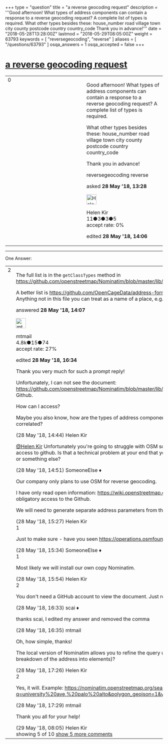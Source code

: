 +++
type = "question"
title = "a reverse geocoding request"
description = '''Good afternoon! What types of address components can contain a response to a reverse geocoding request? A complete list of types is required. What other types besides these: house_number road village town city county postcode country country_code Thank you in advance!'''
date = "2018-05-28T13:28:00Z"
lastmod = "2018-05-29T08:05:00Z"
weight = 63793
keywords = [ "reversegeocoding", "reverse" ]
aliases = [ "/questions/63793" ]
osqa_answers = 1
osqa_accepted = false
+++

<div class="headNormal">

# [a reverse geocoding request](/questions/63793/a-reverse-geocoding-request)

</div>

<div id="main-body">

<div id="askform">

<table id="question-table" style="width:100%;">
<colgroup>
<col style="width: 50%" />
<col style="width: 50%" />
</colgroup>
<tbody>
<tr>
<td style="width: 30px; vertical-align: top"><div class="vote-buttons">
<span id="post-63793-upvote" class="ajax-command post-vote up" rel="nofollow" title="I like this post (click again to cancel)"> </span>
<div id="post-63793-score" class="post-score" title="current number of votes">
0
</div>
<span id="post-63793-downvote" class="ajax-command post-vote down" rel="nofollow" title="I dont like this post (click again to cancel)"> </span> <span id="favorite-mark" class="ajax-command favorite-mark" rel="nofollow" title="mark/unmark this question as favorite (click again to cancel)"> </span>
<div id="favorite-count" class="favorite-count">
&#10;</div>
</div></td>
<td><div id="item-right">
<div class="question-body">
<p>Good afternoon! What types of address components can contain a response to a reverse geocoding request? A complete list of types is required.</p>
<p>What other types besides these: house_number road village town city county postcode country country_code</p>
<p>Thank you in advance!</p>
</div>
<div id="question-tags" class="tags-container tags">
<span class="post-tag tag-link-reversegeocoding" rel="tag" title="see questions tagged &#39;reversegeocoding&#39;">reversegeocoding</span> <span class="post-tag tag-link-reverse" rel="tag" title="see questions tagged &#39;reverse&#39;">reverse</span>
</div>
<div id="question-controls" class="post-controls">
&#10;</div>
<div class="post-update-info-container">
<div class="post-update-info post-update-info-user">
<p>asked <strong>28 May '18, 13:28</strong></p>
<img src="https://secure.gravatar.com/avatar/5269774c1e533a68b8ea2ce63efafb88?s=32&amp;d=identicon&amp;r=g" class="gravatar" width="32" height="32" alt="Helen%20Kir&#39;s gravatar image" />
<p><span>Helen Kir</span><br />
<span class="score" title="11 reputation points">11</span><span title="3 badges"><span class="badge1">●</span><span class="badgecount">3</span></span><span title="3 badges"><span class="silver">●</span><span class="badgecount">3</span></span><span title="5 badges"><span class="bronze">●</span><span class="badgecount">5</span></span><br />
<span class="accept_rate" title="Rate of the user&#39;s accepted answers">accept rate:</span> <span title="Helen Kir has no accepted answers">0%</span></p>
</div>
<div class="post-update-info post-update-info-edited">
<p><span> edited <strong>28 May '18, 14:06</strong> </span></p>
</div>
</div>
<div id="comments-container-63793" class="comments-container">
&#10;</div>
<div id="comment-tools-63793" class="comment-tools">
&#10;</div>
<div class="clear">
&#10;</div>
<div id="comment-63793-form-container" class="comment-form-container">
&#10;</div>
<div class="clear">
&#10;</div>
</div></td>
</tr>
</tbody>
</table>

------------------------------------------------------------------------

<div class="tabBar">

<span id="sort-top"></span>

<div class="headQuestions">

One Answer:

</div>

</div>

<span id="63796"></span>

<div id="answer-container-63796" class="answer">

<table style="width:100%;">
<colgroup>
<col style="width: 50%" />
<col style="width: 50%" />
</colgroup>
<tbody>
<tr>
<td style="width: 30px; vertical-align: top"><div class="vote-buttons">
<span id="post-63796-upvote" class="ajax-command post-vote up" rel="nofollow" title="I like this post (click again to cancel)"> </span>
<div id="post-63796-score" class="post-score" title="current number of votes">
2
</div>
<span id="post-63796-downvote" class="ajax-command post-vote down" rel="nofollow" title="I dont like this post (click again to cancel)"> </span>
</div></td>
<td><div class="item-right">
<div class="answer-body">
<p>The full list is in the <code>getClassTypes</code> method in <a href="https://github.com/openstreetmap/Nominatim/blob/master/lib/lib.php">https://github.com/openstreetmap/Nominatim/blob/master/lib/lib.php</a> - look for the <code>Label</code> keys.</p>
<p>A better list is <a href="https://github.com/OpenCageData/address-formatting/blob/master/conf/components.yaml">https://github.com/OpenCageData/address-formatting/blob/master/conf/components.yaml</a> Anything not in this file you can treat as a name of a place, e.g. name of a restaurant, building name.</p>
</div>
<div class="answer-controls post-controls">
&#10;</div>
<div class="post-update-info-container">
<div class="post-update-info post-update-info-user">
<p>answered <strong>28 May '18, 14:07</strong></p>
<img src="https://secure.gravatar.com/avatar/96aad1e1801b7ea36fba50687924c935?s=32&amp;d=identicon&amp;r=g" class="gravatar" width="32" height="32" alt="mtmail&#39;s gravatar image" />
<p><span>mtmail</span><br />
<span class="score" title="4757 reputation points"><span>4.8k</span></span><span title="15 badges"><span class="silver">●</span><span class="badgecount">15</span></span><span title="74 badges"><span class="bronze">●</span><span class="badgecount">74</span></span><br />
<span class="accept_rate" title="Rate of the user&#39;s accepted answers">accept rate:</span> <span title="mtmail has 50 accepted answers">27%</span></p>
</div>
<div class="post-update-info post-update-info-edited">
<p><span> edited <strong>28 May '18, 16:34</strong> </span></p>
</div>
</div>
<div id="comments-container-63796" class="comments-container">
<span id="63798"></span>
<div id="comment-63798" class="comment">
<div id="post-63798-score" class="comment-score">
&#10;</div>
<div class="comment-text">
<p>Thank you very much for such a prompt reply!</p>
<p>Unfortunately, I can not see the document: <a href="https://github.com/openstreetmap/Nominatim/blob/master/lib/lib.php,">https://github.com/openstreetmap/Nominatim/blob/master/lib/lib.php,</a> since I do not have access to Github.</p>
<p>How can I access?</p>
<p>Maybe you also know, how are the types of address components and administrative divisions request correlated?</p>
</div>
<div id="comment-63798-info" class="comment-info">
<span class="comment-age">(28 May '18, 14:44)</span> <span class="comment-user userinfo">Helen Kir</span>
</div>
</div>
<span id="63799"></span>
<div id="comment-63799" class="comment not_top_scorer">
<div id="post-63799-score" class="comment-score">
&#10;</div>
<div class="comment-text">
<p><a href="https://help.openstreetmap.org/users/15179/helen-kir"></a><a href="https://help.openstreetmap.org/users/15179/helen-kir">@Helen Kir</a> Unfortunately you're going to struggle with OSM software more generally if you don't have access to github. Is that a technical problem at your end that you can resolve, some sort of political issue, or something else?</p>
</div>
<div id="comment-63799-info" class="comment-info">
<span class="comment-age">(28 May '18, 14:51)</span> <span class="comment-user userinfo">SomeoneElse ♦</span>
</div>
</div>
<span id="63803"></span>
<div id="comment-63803" class="comment not_top_scorer">
<div id="post-63803-score" class="comment-score">
&#10;</div>
<div class="comment-text">
<p>Our company only plans to use OSM for reverse geocoding.</p>
<p>I have only read open information: <a href="https://wiki.openstreetmap.org/wiki/Nominatim">https://wiki.openstreetmap.org/wiki/Nominatim</a> I do not know about the obligatory access to the Github.</p>
<p>We will need to generate separate address parameters from the geocoding response.</p>
</div>
<div id="comment-63803-info" class="comment-info">
<span class="comment-age">(28 May '18, 15:27)</span> <span class="comment-user userinfo">Helen Kir</span>
</div>
</div>
<span id="63805"></span>
<div id="comment-63805" class="comment">
<div id="post-63805-score" class="comment-score">
1
</div>
<div class="comment-text">
<p>Just to make sure - have you seen <a href="https://operations.osmfoundation.org/policies/nominatim/">https://operations.osmfoundation.org/policies/nominatim/</a> ?</p>
</div>
<div id="comment-63805-info" class="comment-info">
<span class="comment-age">(28 May '18, 15:34)</span> <span class="comment-user userinfo">SomeoneElse ♦</span>
</div>
</div>
<span id="63807"></span>
<div id="comment-63807" class="comment">
<div id="post-63807-score" class="comment-score">
1
</div>
<div class="comment-text">
<p>Most likely we will install our own copy Nominatim.</p>
</div>
<div id="comment-63807-info" class="comment-info">
<span class="comment-age">(28 May '18, 15:54)</span> <span class="comment-user userinfo">Helen Kir</span>
</div>
</div>
<span id="63808"></span>
<div id="comment-63808" class="comment">
<div id="post-63808-score" class="comment-score">
2
</div>
<div class="comment-text">
<p>You don't need a GitHub account to view the document. Just remove the trailing comma from the URL.</p>
</div>
<div id="comment-63808-info" class="comment-info">
<span class="comment-age">(28 May '18, 16:33)</span> <span class="comment-user userinfo">scai ♦</span>
</div>
</div>
<span id="63809"></span>
<div id="comment-63809" class="comment not_top_scorer">
<div id="post-63809-score" class="comment-score">
&#10;</div>
<div class="comment-text">
<p>thanks scai, I edited my answer and removed the comma</p>
</div>
<div id="comment-63809-info" class="comment-info">
<span class="comment-age">(28 May '18, 16:35)</span> <span class="comment-user userinfo">mtmail</span>
</div>
</div>
<span id="63811"></span>
<div id="comment-63811" class="comment not_top_scorer">
<div id="post-63811-score" class="comment-score">
&#10;</div>
<div class="comment-text">
<p>Oh, how simple, thanks!</p>
<p>The local version of Nominatim allows you to refine the query using addressdetails = [0 | 1] (Include a breakdown of the address into elements)?</p>
</div>
<div id="comment-63811-info" class="comment-info">
<span class="comment-age">(28 May '18, 17:26)</span> <span class="comment-user userinfo">Helen Kir</span>
</div>
</div>
<span id="63812"></span>
<div id="comment-63812" class="comment">
<div id="post-63812-score" class="comment-score">
2
</div>
<div class="comment-text">
<p>Yes, it will. Example: <a href="https://nominatim.openstreetmap.org/search.php?q=university%20ave,%20palo%20alto&amp;polygon_geojson=1&amp;viewbox=&amp;format=jsonv2&amp;addressdetails=1">https://nominatim.openstreetmap.org/search.php?q=university%20ave,%20palo%20alto&amp;polygon_geojson=1&amp;viewbox=&amp;format=jsonv2&amp;addressdetails=1</a></p>
</div>
<div id="comment-63812-info" class="comment-info">
<span class="comment-age">(28 May '18, 17:29)</span> <span class="comment-user userinfo">mtmail</span>
</div>
</div>
<span id="63828"></span>
<div id="comment-63828" class="comment not_top_scorer">
<div id="post-63828-score" class="comment-score">
&#10;</div>
<div class="comment-text">
<p>Thank you all for your help!</p>
</div>
<div id="comment-63828-info" class="comment-info">
<span class="comment-age">(29 May '18, 08:05)</span> <span class="comment-user userinfo">Helen Kir</span>
</div>
</div>
</div>
<div id="comment-tools-63796" class="comment-tools">
<span class="comments-showing"> showing 5 of 10 </span> <a href="#" class="show-all-comments-link">show 5 more comments</a>
</div>
<div class="clear">
&#10;</div>
<div id="comment-63796-form-container" class="comment-form-container">
&#10;</div>
<div class="clear">
&#10;</div>
</div></td>
</tr>
</tbody>
</table>

</div>

<div class="paginator-container-left">

</div>

</div>

</div>

